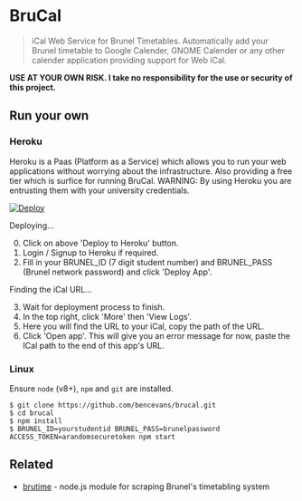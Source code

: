 # BruCal

> iCal Web Service for Brunel Timetables. Automatically add your Brunel timetable to Google Calender, GNOME Calender or any other calender application providing support for Web iCal.

**USE AT YOUR OWN RISK. I take no responsibility for the use or security of this project.**

## Run your own

### Heroku

Heroku is a Paas (Platform as a Service) which allows you to run your web applications without worrying about the infrastructure. Also providing a free tier which is surfice for running BruCal. WARNING: By using Heroku you are entrusting them with your university credentials.

[![Deploy](https://www.herokucdn.com/deploy/button.png)](https://heroku.com/deploy?template=https://github.com/bencevans/brucal)

Deploying...

0. Click on above 'Deploy to Heroku' button.
1. Login / Signup to Heroku if required.
2. Fill in your BRUNEL_ID (7 digit student number) and BRUNEL_PASS (Brunel network password) and click 'Deploy App'.

Finding the iCal URL...

3. Wait for deployment process to finish.
4. In the top right, click 'More' then 'View Logs'.
5. Here you will find the URL to your iCal, copy the path of the URL.
6. Click 'Open app'. This will give you an error message for now, paste the ICal path to the end of this app's URL.

### Linux

Ensure `node` (v8+), `npm` and `git` are installed.

    $ git clone https://github.com/bencevans/brucal.git
    $ cd brucal
    $ npm install
    $ BRUNEL_ID=yourstudentid BRUNEL_PASS=brunelpassword ACCESS_TOKEN=arandomsecuretoken npm start

## Related

* [brutime](https://github.com/bencevans/brutime) - node.js module for scraping Brunel's timetabling system
